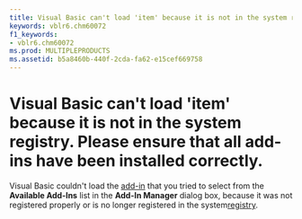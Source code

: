 ```yaml
---
title: Visual Basic can't load 'item' because it is not in the system registry. Please ensure that all add-ins have been installed correctly.
keywords: vblr6.chm60072
f1_keywords:
- vblr6.chm60072
ms.prod: MULTIPLEPRODUCTS
ms.assetid: b5a8460b-440f-2cda-fa62-e15cef669758
---
```



# Visual Basic can't load 'item' because it is not in the system registry. Please ensure that all add-ins have been installed correctly.

Visual Basic couldn't load the [add-in](vbe-glossary.md) that you tried to select from the **Available Add-Ins** list in the **Add-In Manager** dialog box, because it was not registered properly or is no longer registered in the system[registry](vbe-glossary.md).


